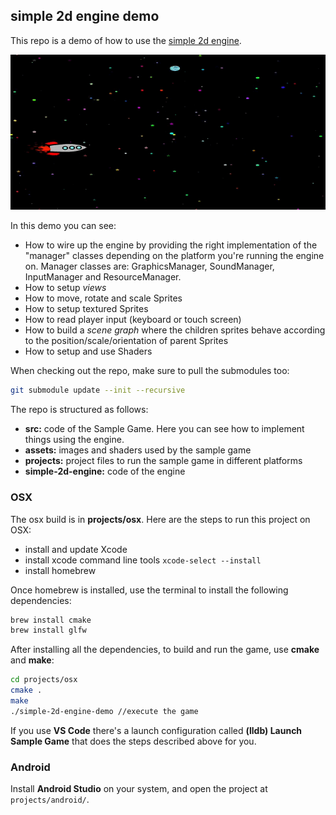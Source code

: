 ## simple 2d engine demo

This repo is a demo of how to use the [simple 2d engine](https://github.com/jonatasschagas/simple-2d-engine). 

![Demo](demo-engine-osx.gif)

In this demo you can see:
 - How to wire up the engine by providing the right implementation of the "manager" classes depending on the platform you're running the engine on. Manager classes are: GraphicsManager, SoundManager, InputManager and ResourceManager. 
- How to setup *views*
- How to move, rotate and scale Sprites
- How to setup textured Sprites
- How to read player input (keyboard or touch screen)
- How to build a *scene graph* where the children sprites behave according to the position/scale/orientation of parent Sprites
- How to setup and use Shaders

When checking out the repo, make sure to pull the submodules too:

```sh
git submodule update --init --recursive
```

The repo is structured as follows:
 - **src:**               code of the Sample Game. Here you can see how to implement things using the engine.
 - **assets:**           images and shaders used by the sample game
 - **projects:**         project files to run the sample game in different platforms
 - **simple-2d-engine:** code of the engine

### OSX

The osx build is in **projects/osx**. Here are the steps to run this project on OSX:
 - install and update Xcode
 - install xcode command line tools ``xcode-select --install``
 - install homebrew

Once homebrew is installed, use the terminal to install the following dependencies:
```sh
brew install cmake
brew install glfw
```

After installing all the dependencies, to build and run the game, use **cmake** and **make**:
```sh
cd projects/osx
cmake .
make
./simple-2d-engine-demo //execute the game
```

If you use **VS Code** there's a launch configuration called **(lldb) Launch Sample Game** that does the steps described above for you.

### Android

Install **Android Studio** on your system, and open the project at ``projects/android/``.

